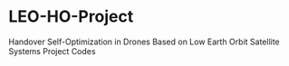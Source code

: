 # LEO-HO-Project
Handover Self-Optimization in Drones Based  on Low Earth Orbit Satellite Systems Project Codes

